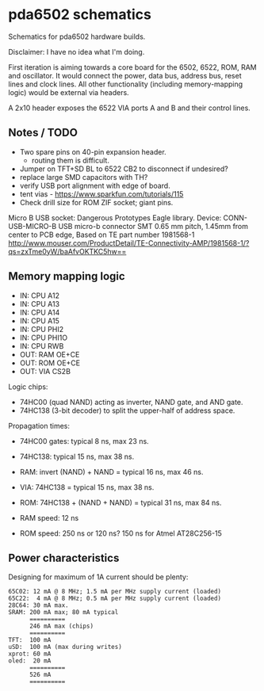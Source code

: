 pda6502 schematics
==================

Schematics for pda6502 hardware builds.

Disclaimer: I have no idea what I'm doing.

First iteration is aiming towards a core board for the 6502, 6522, ROM, RAM and
oscillator.  It would connect the power, data bus, address bus, reset lines and
clock lines.  All other functionality (including memory-mapping logic) would be
external via headers.

A 2x10 header exposes the 6522 VIA ports A and B and their control lines.

Notes / TODO
------------

* Two spare pins on 40-pin expansion header.
    * routing them is difficult.
* Jumper on TFT+SD BL to 6522 CB2 to disconnect if undesired?
* replace large SMD capacitors with TH?
* verify USB port alignment with edge of board.
* tent vias - https://www.sparkfun.com/tutorials/115
* Check drill size for ROM ZIF socket; giant pins.


Micro B USB socket:
Dangerous Prototypes Eagle library.
Device: CONN-USB-MICRO-B
USB micro-b connector SMT 0.65 mm pitch, 1.45mm from center to PCB edge, Based on TE part number 1981568-1
http://www.mouser.com/ProductDetail/TE-Connectivity-AMP/1981568-1/?qs=zxTme0yW/baAfvOKTKC5hw==


Memory mapping logic
--------------------

* IN:  CPU A12
* IN:  CPU A13
* IN:  CPU A14
* IN:  CPU A15
* IN:  CPU PHI2
* IN:  CPU PHI1O
* IN:  CPU RWB
* OUT: RAM OE+CE
* OUT: ROM OE+CE
* OUT: VIA CS2B


Logic chips:

* 74HC00 (quad NAND) acting as inverter, NAND gate, and AND gate.
* 74HC138 (3-bit decoder) to split the upper-half of address space.

Propagation times:

* 74HC00 gates: typical 8 ns, max 23 ns.
* 74HC138: typical 15 ns, max 38 ns.

* RAM: invert (NAND) + NAND = typical 16 ns, max 46 ns.
* VIA: 74HC138 = typical 15 ns, max 38 ns.
* ROM: 74HC138 + (NAND + NAND) = typical 31 ns, max 84 ns.

* RAM speed: 12 ns
* ROM speed: 250 ns or 120 ns? 150 ns for Atmel AT28C256-15




Power characteristics
---------------------

Designing for maximum of 1A current should be plenty:

[vreg]: http://www.mouser.com/Search/ProductDetail.aspx?R=MC7805CDTRKGvirtualkey58410000virtualkey863-MC7805CDTRKG

```
65C02: 12 mA @ 8 MHz; 1.5 mA per MHz supply current (loaded)
65C22:  4 mA @ 8 MHz; 0.5 mA per MHz supply current (loaded)
28C64: 30 mA max.
SRAM: 200 mA max; 80 mA typical
      ==========
      246 mA max (chips)
      ==========
TFT:  100 mA
uSD:  100 mA (max during writes)
xprot: 60 mA
oled:  20 mA
      ==========
      526 mA
      ==========
```
